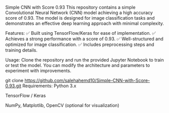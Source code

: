 Simple CNN with Score 0.93
This repository contains a simple Convolutional Neural Network (CNN) model achieving a high accuracy score of 0.93. The model is designed for image classification tasks and demonstrates an effective deep learning approach with minimal complexity.

Features:
✅ Built using TensorFlow/Keras for ease of implementation.
✅ Achieves a strong performance with a score of 0.93.
✅ Well-structured and optimized for image classification.
✅ Includes preprocessing steps and training details.

Usage:
Clone the repository and run the provided Jupyter Notebook to train or test the model. You can modify the architecture and parameters to experiment with improvements.

git clone https://github.com/salehahemd10/Simple-CNN-with-Score-0.93.git
Requirements:
Python 3.x

TensorFlow / Keras

NumPy, Matplotlib, OpenCV (optional for visualization)

